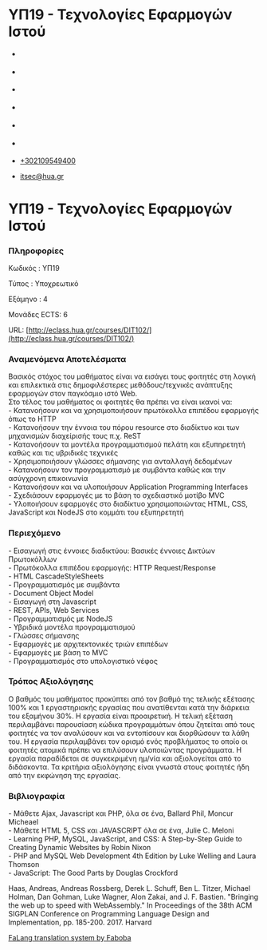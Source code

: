 ΥΠ19 - Τεχνολογίες Εφαρμογών Ιστού
===============  

*   [](https://www.facebook.com/ditharokopio)
*   [](https://www.youtube.com/channel/UCEHkYirpXF1nSLxDCrfDZ4A)
*   [](https://www.linkedin.com/company/77699385)
*   [](https://www.instagram.com/dithua)

*   [](https://dit.hua.gr/index.php/el/studies/undergraduate-studies)
*   [](https://dit.hua.gr/index.php/en/studies/undergraduate-studies)

*   [+302109549400](tel:+302109549400)
*   [itsec@hua.gr](mailto:itsec@hua.gr)

ΥΠ19 - Τεχνολογίες Εφαρμογών Ιστού
==================================

### Πληροφορίες

Κωδικός : ΥΠ19

Τύπος : Υποχρεωτικό

Εξάμηνο : 4

Μονάδες ECTS: 6

URL: [http://eclass.hua.gr/courses/DIT102/](http://eclass.hua.gr/courses/DIT102/)

### Αναμενόμενα Αποτελέσματα

Βασικός στόχος του μαθήματος είναι να εισάγει τους φοιτητές στη λογική και επιλεκτικά στις δημοφιλέστερες μεθόδους/τεχνικές ανάπτυξης εφαρμογών στον παγκόσμιο ιστό Web.  
Στο τέλος του μαθήματος οι φοιτητές θα πρέπει να είναι ικανοί να:  
\- Κατανοήσουν και να χρησιμοποιήσουν πρωτόκολλα επιπέδου εφαρμογής όπως το HTTP  
\- Κατανοήσουν την έννοια του πόρου resource στο διαδίκτυο και των μηχανισμών διαχείρισής τους π.χ. ReST  
\- Κατανοήσουν τα μοντέλα προγραμματισμού πελάτη και εξυπηρετητή καθώς και τις υβριδικές τεχνικές  
\- Χρησιμοποιήσουν γλώσσες σήμανσης για ανταλλαγή δεδομένων  
\- Κατανοήσουν τον προγραμματισμό με συμβάντα καθώς και την ασύγχρονη επικοινωνία  
\- Κατανοήσουν και να υλοποιήσουν Application Programming Interfaces  
\- Σχεδιάσουν εφαρμογές με το βάση το σχεδιαστικό μοτίβο MVC  
\- Υλοποιήσουν εφαρμογές στο διαδίκτυο χρησιμοποιώντας HTML, CSS, JavaScript και NodeJS στο κομμάτι του εξυπηρετητή

### Περιεχόμενο

\- Εισαγωγή στις έννοιες διαδικτύου: Βασικές έννοιες Δικτύων Πρωτοκόλλων  
\- Πρωτόκολλα επιπέδου εφαρμογής: HTTP Request/Response  
\- HTML CascadeStyleSheets  
\- Προγραμματισμός με συμβάντα  
\- Document Object Model  
\- Εισαγωγή στη Javascript  
\- REST, APIs, Web Services  
\- Προγραμματισμός με NodeJS  
\- Υβριδικά μοντέλα προγραμματισμού  
\- Γλώσσες σήμανσης  
\- Εφαρμογές με αρχιτεκτονικές τριών επιπέδων  
\- Εφαρμογές με βάση το MVC  
\- Προγραμματισμός στο υπολογιστικό νέφος

### Τρόπος Αξιολόγησης

Ο βαθμός του μαθήματος προκύπτει από τον βαθμό της τελικής εξέτασης 100% και 1 εργαστηριακής εργασίας που ανατίθενται κατά την διάρκεια του εξαμήνου 30%. Η εργασία είναι προαιρετική. Η τελική εξέταση περιλαμβάνει παρουσίαση κώδικα προγραμμάτων όπου ζητείται από τους φοιτητές να τον αναλύσουν και να εντοπίσουν και διορθώσουν τα λάθη του. Η εργασία περιλαμβάνει τον ορισμό ενός προβλήματος το οποίο οι φοιτητές ατομικά πρέπει να επιλύσουν υλοποιώντας προγράμματα. Η εργασία παραδίδεται σε συγκεκριμένη ημ/νία και αξιολογείται από το διδάσκοντα. Τα κριτήρια αξιολόγησης είναι γνωστά στους φοιτητές ήδη από την εκφώνηση της εργασίας.

### Βιβλιογραφία

\- Μάθετε Ajax, Javascript και PHP, όλα σε ένα, Ballard Phil, Moncur Micheael  
\- Μάθετε HTML 5, CSS και JAVASCRIPT όλα σε ένα, Julie C. Meloni  
\- Learning PHP, MySQL, JavaScript, and CSS: A Step-by-Step Guide to Creating Dynamic Websites by Robin Nixon  
\- PHP and MySQL Web Development 4th Edition by Luke Welling and Laura Thomson  
\- JavaScript: The Good Parts by Douglas Crockford

Haas, Andreas, Andreas Rossberg, Derek L. Schuff, Ben L. Titzer, Michael Holman, Dan Gohman, Luke Wagner, Alon Zakai, and J. F. Bastien. "Bringing the web up to speed with WebAssembly." In Proceedings of the 38th ACM SIGPLAN Conference on Programming Language Design and Implementation, pp. 185-200. 2017. Harvard

[FaLang translation system by Faboba](http://www.faboba.com/ "Faboba : Création de composantJoomla")

[](https://dit.hua.gr/index.php/el/studies/undergraduate-studies?view=article&id=1891:yp19-technologies-epharmogon-istou&catid=92#)